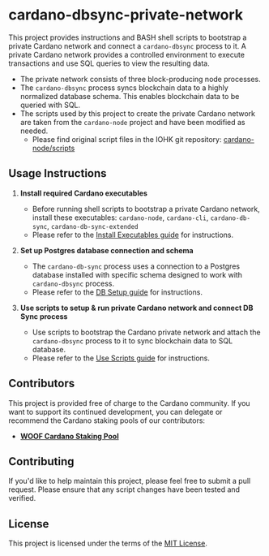 # cardano-dbsync-private-network

This project provides instructions and BASH shell scripts to bootstrap a private Cardano network and connect a `cardano-dbsync` process to it. A private Cardano network provides a controlled environment to execute transactions and use SQL queries to view the resulting data.
- The private network consists of three block-producing node processes.
- The `cardano-dbsync` process syncs blockchain data to a highly normalized database schema. This enables blockchain data to be queried with SQL. 
- The scripts used by this project to create the private Cardano network are taken from the `cardano-node` project and have been modified as needed.
    - Please find original script files in the IOHK git repository: [cardano-node/scripts](https://github.com/input-output-hk/cardano-node/tree/master/scripts) 

## Usage Instructions
1. **Install required Cardano executables**

    * Before running shell scripts to bootstrap a private Cardano network, install these executables: `cardano-node`, `cardano-cli`, `cardano-db-sync`, `cardano-db-sync-extended`
    * Please refer to the [Install Executables guide](INSTALL_EXECUTABLES.md) for instructions.

2. **Set up Postgres database connection and schema** 

    * The `cardano-db-sync` process uses a connection to a Postgres database installed with specific schema designed to work with `cardano-dbsync` process.
    * Please refer to the [DB Setup guide](DB_SETUP.md) for instructions.

3. **Use scripts to setup & run private Cardano network and connect DB Sync process**

    * Use scripts to bootstrap the Cardano private network and attach the `cardano-dbsync` process to it to sync blockchain data to SQL database.
    * Please refer to the [Use Scripts guide](USE_SCRIPTS.md) for instructions. 

## Contributors

This project is provided free of charge to the Cardano community. If you want to support its continued development, you can delegate or recommend the Cardano staking pools of our contributors:

- [**WOOF Cardano Staking Pool**](https://woofpool.github.io/)

## Contributing

If you'd like to help maintain this project, please feel free to submit a pull request. Please ensure that any script changes have been tested and verified.

## License

This project is licensed under the terms of the [MIT License](LICENSE).